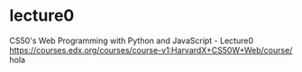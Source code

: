 # lecture0
CS50's Web Programming with Python and JavaScript -  Lecture0
https://courses.edx.org/courses/course-v1:HarvardX+CS50W+Web/course/
hola
